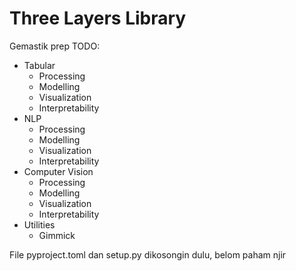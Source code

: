 # Three Layers Library
Gemastik prep
TODO:
- Tabular
    - Processing
    - Modelling
    - Visualization
    - Interpretability
- NLP
    - Processing
    - Modelling
    - Visualization
    - Interpretability
- Computer Vision
    - Processing
    - Modelling
    - Visualization
    - Interpretability
- Utilities
    - Gimmick

File pyproject.toml dan setup.py dikosongin dulu, belom paham njir